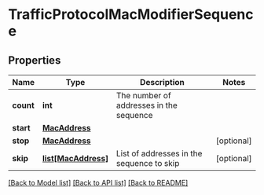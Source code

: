 # TrafficProtocolMacModifierSequence

## Properties
Name | Type | Description | Notes
------------ | ------------- | ------------- | -------------
**count** | **int** | The number of addresses in the sequence | 
**start** | [**MacAddress**](MacAddress.md) |  | 
**stop** | [**MacAddress**](MacAddress.md) |  | [optional] 
**skip** | [**list[MacAddress]**](MacAddress.md) | List of addresses in the sequence to skip | [optional] 

[[Back to Model list]](../README.md#documentation-for-models) [[Back to API list]](../README.md#documentation-for-api-endpoints) [[Back to README]](../README.md)


